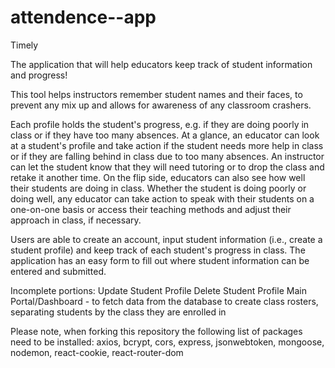 # attendence--app

Timely

The application that will help educators keep track of student information and progress!

This tool helps instructors remember student names and their faces, to prevent any mix up and allows for awareness of any classroom crashers.

Each profile holds the student's progress, e.g. if they are doing poorly in class or if they have too many absences. At a glance, an educator can look at a student's profile and take action if the student needs more help in class or if they are falling behind in class due to too many absences. An instructor can let the student know that they will need tutoring or to drop the class and retake it another time.
On the flip side, educators can also see how well their students are doing in class. Whether the student is doing poorly or doing well, any educator can take action to speak with their students on a one-on-one basis or access their teaching methods and adjust their approach in class, if necessary.

Users are able to create an account, input student information (i.e., create a student profile) and keep track of each student's progress in class.
The application has an easy form to fill out where student information can be entered and submitted.

Incomplete portions:
Update Student Profile
Delete Student Profile
Main Portal/Dashboard - to fetch data from the database to create class rosters, separating students by the class they are enrolled in

Please note, when forking this repository the following list of packages need to be installed:
axios,
bcrypt,
cors,
express,
jsonwebtoken,
mongoose,
nodemon,
react-cookie,
react-router-dom
